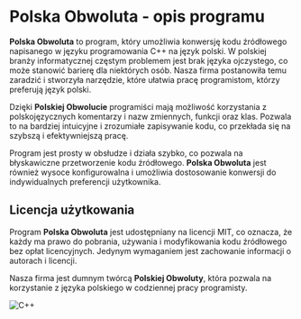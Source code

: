 # Polska Obwoluta - opis programu

**Polska Obwoluta** to program, który umożliwia konwersję kodu źródłowego napisanego w języku programowania C++ na język polski. W polskiej branży informatycznej częstym problemem jest brak języka ojczystego, co może stanowić barierę dla niektórych osób. Nasza firma postanowiła temu zaradzić i stworzyła narzędzie, które ułatwia pracę programistom, którzy preferują język polski.

Dzięki **Polskiej Obwolucie** programiści mają możliwość korzystania z polskojęzycznych komentarzy i nazw zmiennych, funkcji oraz klas. Pozwala to na bardziej intuicyjne i zrozumiałe zapisywanie kodu, co przekłada się na szybszą i efektywniejszą pracę.

Program jest prosty w obsłudze i działa szybko, co pozwala na błyskawiczne przetworzenie kodu źródłowego. **Polska Obwoluta** jest również wysoce konfigurowalna i umożliwia dostosowanie konwersji do indywidualnych preferencji użytkownika.

## Licencja użytkowania

Program **Polska Obwoluta** jest udostępniany na licencji MIT, co oznacza, że każdy ma prawo do pobrania, używania i modyfikowania kodu źródłowego bez opłat licencyjnych. Jedynym wymaganiem jest zachowanie informacji o autorach i licencji.

Nasza firma jest dumnym twórcą **Polskiej Obwoluty**, która pozwala na korzystanie z języka polskiego w codziennej pracy programisty.

![C++](https://img.shields.io/badge/C%2B%2B-17-blue)
